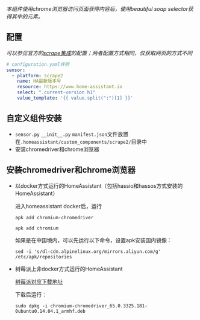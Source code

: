 *本组件使用chrome浏览器访问页面获得内容后，使用beautiful soap selector获得其中的元素。*

## 配置

*可以参见官方的[scrape集成](https://www.home-assistant.io/integrations/scrape/)的配置；两者配置方式相同，仅获取网页的方式不同*

```yaml
# configuration.yaml样例
sensor:
  - platform: scrape2
    name: HA最新版本号
    resource: https://www.home-assistant.io
    select: ".current-version h1"
    value_template: '{{ value.split(":")[1] }}'
```

## 自定义组件安装

- `sensor.py` `__init__.py` `manifest.json`文件放置在`.homeassistant/custom_components/scrape2/`目录中
- 安装chromedriver和chrome浏览器


## 安装chromedriver和chrome浏览器

- 以docker方式运行的HomeAssistant（包括hassio和hassos方式安装的HomeAssistant）

    进入homeassistant docker后，运行

    `apk add chromium-chromedriver`

    `apk add chromium`

    如果是在中国境内，可以先运行以下命令，设置apk安装国内镜像：

    `sed -i 's/dl-cdn.alpinelinux.org/mirrors.aliyun.com/g' /etc/apk/repositories`


- 树莓派上非docker方式运行的HomeAssistant

    [树莓派对应下载地址](https://launchpad.net/ubuntu/trusty/armhf/chromium-chromedriver/65.0.3325.181-0ubuntu0.14.04.1)

    下载后运行：

    `sudo dpkg -i chromium-chromedriver_65.0.3325.181-0ubuntu0.14.04.1_armhf.deb`
